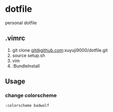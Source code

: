 # dotfile
personal dotfile

## .vimrc

1. git clone git@github.com:xuyuji9000/dotfile.git
2. source setup.sh
3. vim
4. :BundleInstall

## Usage

### change colorscheme

```
:colorscheme badwolf
```
